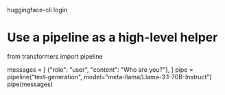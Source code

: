 huggingface-cli login

# Use a pipeline as a high-level helper
from transformers import pipeline

messages = [
    {"role": "user", "content": "Who are you?"},
]
pipe = pipeline("text-generation", model="meta-llama/Llama-3.1-70B-Instruct")
pipe(messages)
